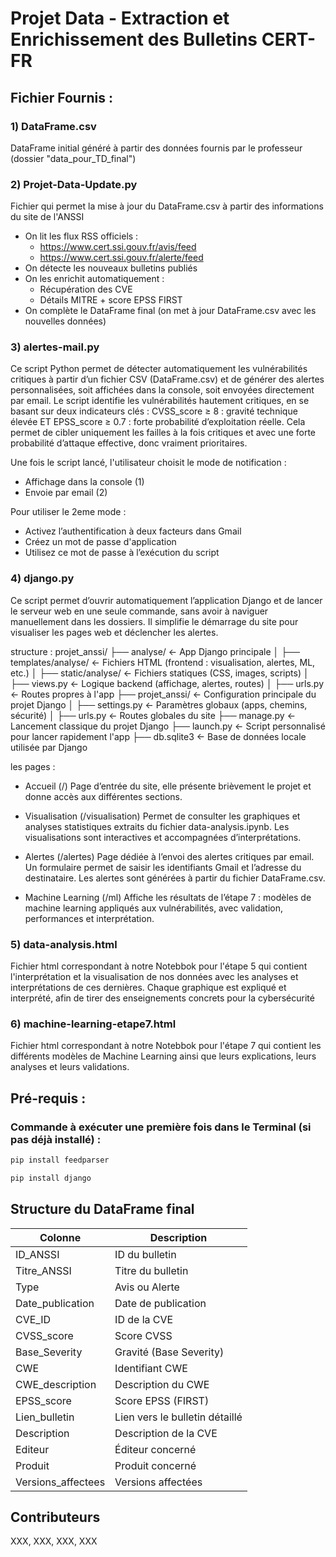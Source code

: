 # Projet Data - Extraction et Enrichissement des Bulletins CERT-FR

## Fichier Fournis : 

### 1️) DataFrame.csv
DataFrame initial généré à partir des données fournis par le professeur (dossier "data_pour_TD_final")

### 2️) Projet-Data-Update.py
Fichier qui permet la mise à jour du DataFrame.csv à partir des informations du site de l'ANSSI

- On lit les flux RSS officiels :
    - https://www.cert.ssi.gouv.fr/avis/feed
    - https://www.cert.ssi.gouv.fr/alerte/feed
- On détecte les nouveaux bulletins publiés
- On les enrichit automatiquement :
    - Récupération des CVE
    - Détails MITRE + score EPSS FIRST
- On complète le DataFrame final (on met à jour DataFrame.csv avec les nouvelles données)

### 3️) alertes-mail.py

Ce script Python permet de détecter automatiquement les vulnérabilités critiques à partir d’un fichier CSV (DataFrame.csv) et de générer des alertes personnalisées, soit affichées dans la console, soit envoyées directement par email.
Le script identifie les vulnérabilités hautement critiques, en se basant sur deux indicateurs clés : CVSS_score ≥ 8 : gravité technique élevée ET EPSS_score ≥ 0.7 : forte probabilité d’exploitation réelle.
Cela permet de cibler uniquement les failles à la fois critiques et avec une forte probabilité d’attaque effective, donc vraiment prioritaires. 

Une fois le script lancé, l'utilisateur choisit le mode de notification :
- Affichage dans la console (1)
- Envoie par email (2)

Pour utiliser le 2eme mode :
- Activez l’authentification à deux facteurs dans Gmail
- Créez un mot de passe d'application
- Utilisez ce mot de passe à l’exécution du script

### 4) django.py
Ce script permet d’ouvrir automatiquement l’application Django et de lancer le serveur web en une seule commande, sans avoir à naviguer manuellement dans les dossiers. Il simplifie le démarrage du site pour visualiser les pages web et déclencher les alertes.

structure : 
projet_anssi/
├── analyse/                      ← App Django principale
│   ├── templates/analyse/       ← Fichiers HTML (frontend : visualisation, alertes, ML, etc.)
│   ├── static/analyse/          ← Fichiers statiques (CSS, images, scripts)
│   ├── views.py                 ← Logique backend (affichage, alertes, routes)
│   ├── urls.py                  ← Routes propres à l'app
├── projet_anssi/                ← Configuration principale du projet Django
│   ├── settings.py              ← Paramètres globaux (apps, chemins, sécurité)
│   ├── urls.py                  ← Routes globales du site 
├── manage.py                    ← Lancement classique du projet Django
├── launch.py                    ← Script personnalisé pour lancer rapidement l'app
├── db.sqlite3                   ← Base de données locale utilisée par Django

les pages :

- Accueil (/)
Page d’entrée du site, elle présente brièvement le projet et donne accès aux différentes sections.

- Visualisation (/visualisation)
Permet de consulter les graphiques et analyses statistiques extraits du fichier data-analysis.ipynb. Les visualisations sont interactives et accompagnées d’interprétations.

- Alertes (/alertes)
Page dédiée à l’envoi des alertes critiques par email. Un formulaire permet de saisir les identifiants Gmail et l’adresse du destinataire. Les alertes sont générées à partir du fichier DataFrame.csv.

- Machine Learning (/ml)
Affiche les résultats de l’étape 7 : modèles de machine learning appliqués aux vulnérabilités, avec validation, performances et interprétation.


  
### 5) data-analysis.html

Fichier html correspondant à notre Notebbok pour l'étape 5 qui contient l'interprétation et la visualisation de nos données avec les analyses et interprétations  de ces dernières. Chaque graphique est expliqué et interprété, afin de tirer des enseignements concrets pour la cybersécurité 

### 6) machine-learning-etape7.html

Fichier html correspondant à notre Notebbok pour l'étape 7 qui contient les différents modèles de Machine Learning ainsi que leurs explications, leurs analyses et leurs validations. 

## Pré-requis : 

### Commande à exécuter une première fois dans le Terminal (si pas déjà installé) : 
```bash
pip install feedparser
```

```bash
pip install django
```


## Structure du DataFrame final

| Colonne              | Description |
|----------------------|-------------|
| ID_ANSSI             | ID du bulletin |
| Titre_ANSSI          | Titre du bulletin |
| Type                 | Avis ou Alerte |
| Date_publication     | Date de publication |
| CVE_ID               | ID de la CVE |
| CVSS_score           | Score CVSS |
| Base_Severity        | Gravité (Base Severity) |
| CWE                  | Identifiant CWE |
| CWE_description      | Description du CWE |
| EPSS_score           | Score EPSS (FIRST) |
| Lien_bulletin        | Lien vers le bulletin détaillé |
| Description          | Description de la CVE |
| Editeur              | Éditeur concerné |
| Produit              | Produit concerné |
| Versions_affectees   | Versions affectées |



## Contributeurs 

XXX, XXX, XXX, XXX

